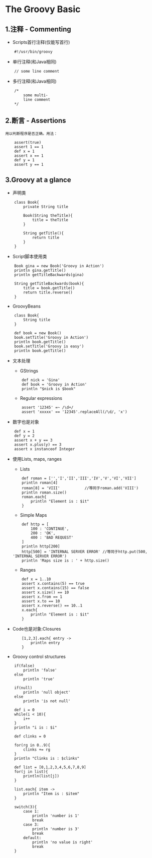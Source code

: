 # The Groovy Basic

## 1.注释 - Commenting

- Scripts首行注释(仅能写首行)

```
	#!/usr/bin/groovy
```

- 单行注释(和Java相同)

```
	// some line comment
```

- 多行注释(和Java相同)

```
	/*
		some multi-
		line comment
	*/
```

## 2.断言 - Assertions

	用以判断程序是否正确。用法：

```
	assert(true)
	assert 1 == 1
	def x = 1
	assert x == 1
	def y = 1
	assert y == 1
```

## 3.Groovy at a glance

- 声明类

```
	class Book{
		private String title
		
		Book(String theTitle){
			title = theTitle
		}
		
		String getTitle(){
			return title
		}
	}
```

- Script脚本使用类

```
	Book gina = new Book('Groovy in Action')
	println gina.getTitle()
	println getTitleBackwards(gina)
	
	String getTitleBackwards(book){
		title = book.getTitle()
		return title.reverse()
	}
```

- GroovyBeans

```
	class Book{
		String title
	}
	
	def book = new Book()
	book.setTitle('Groovy in Action')
	println book.getTitle()
	book.setTitle('Groovy is easy')
	println book.getTitle()
```

- 文本处理

	- GStrings
	
	```
		def nick = 'Gina'
		def book = 'Groovy in Action'
		println "$nick is $book"
	```
	
	- Regular expressions
	
	```
		assert '12345' =~ /\d+/
		assert 'xxxxx' == '12345'.replaceAll(/\d/, 'x')
	```
	
- 数字也是对象

```
	def x = 1
	def y = 2
	assert x + y == 3
	assert x.plus(y) == 3
	assert x instanceof Integer
```

- 使用Lists, maps, ranges

	- Lists
	
	```
		def roman = ['','I','II','III','IV','V','VI','VII']
		println roman[4]
		roman[8] = 'VIII'			//等同于roman.add('VIII')
		println roman.size()
		roman.each{
			println "Element is : $it"
		}
	```
	- Simple Maps
	
	```
		def http = [
			100 : 'CONTINUE',
			200 : 'OK',
			400 : 'BAD REQUEST'
		]
		println http[200]
		http[500] = 'INTERNAL SERVER ERROR' //等同于http.put(500, 'INTERNAL SERVER ERROR')
		println 'Maps size is : ' + http.size()
	```
	
	- Ranges
	
	```
		def x = 1..10
		assert x.contains(5) == true
		assert x.contains(15) == false
		assert x.size() == 10
		assert x.from == 1
		assert x.to == 10
		assert x.reverse() == 10..1
		x.each{
			println "Element is : $it"
		}
	```
	
- Code也是对象:Closures

	```
		[1,2,3].each{ entry ->
			println entry
		}		
	```
	
- Groovy control structures

```
	if(false)
		println 'false'
	else
		println 'true'
	
	if(null)
		println 'null object'
	else	
		println 'is not null'
		
	def i = 0
	while(i < 10){
		i++
	}
	println "i is : $i"
	
	def clinks = 0
	
	for(rg in 0..9){
		clinks += rg
	}
	println "Clinks is : $clinks"
	
	def list = [0,1,2,3,4,5,6,7,8,9]
	for(j in list){
		println(list[j])
	}
	
	list.each{ item ->
		println "Item is : $item"
	}
	
	switch(3){
		case 1: 
			println 'number is 1'
			break
		case 3:
			println 'number is 3'
			break
		default:
			println 'no value is right'
			break
	}
```